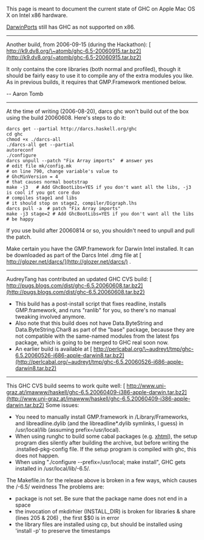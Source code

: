 
This page is meant to document the current state of GHC on Apple Mac OS X on Intel x86 hardware.



[
DarwinPorts](http://darwinports.opendarwin.org/) still has GHC as not supported on x86.


---



Another build, from 2006-09-15 (during the Hackathon):
[
http://k9.dv8.org/\~atomb/ghc-6.5-20060915.tar.bz2](http://k9.dv8.org/~atomb/ghc-6.5-20060915.tar.bz2)



It only contains the core libraries (both normal and profiled), though it should be fairly easy to use it to compile any of the extra modules you like. As in previous builds, it requires that GMP.Framework mentioned below.



-- Aaron Tomb


---



At the time of writing (2006-08-20), darcs ghc won't build out of the box using the build 20060608.  Here's steps to do it:


```wiki
darcs get --partial http://darcs.haskell.org/ghc
cd ghc
chmod +x ./darcs-all
./darcs-all get --partial
autoreconf
./configure
darcs unpull --patch "Fix Array imports"  # answer yes
# edit file mk/config.mk
# on line 790, change variable's value to
# GhcMinVersion = 4
# that causes normal bootstrap
make -j3   # Add GhcBootLibs=YES if you don't want all the libs, -j3 is cool if you got core duo
# compiles stage1 and libs
# it should stop on stage2, compiler/Digraph.lhs
darcs pull -a  # patch "Fix Array imports"
make -j3 stage=2 # Add GhcBootLibs=YES if you don't want all the libs
# be happy
```


If you use build after 20060814 or so, you shouldn't need to unpull and pull the patch.



Make certain you have the GMP.framework for Darwin Intel installed. It can be downloaded as part of the Darcs Intel .dmg file at [
http://glozer.net/darcs/](http://glozer.net/darcs/) .


---



AudreyTang has contributed an updated GHC CVS build:
[
http://pugs.blogs.com/dist/ghc-6.5.20060608.tar.bz2](http://pugs.blogs.com/dist/ghc-6.5.20060608.tar.bz2)


- This build has a post-install script that fixes readline, installs GMP.framework, and runs "ranlib" for you, so there's no manual tweaking involved anymore.
- Also note that this build does not have Data.ByteString and Data.ByteString.Char8 as part of the "base" package, because they are not compatible with the same-named modules from the latest fps package, which is going to be merged to GHC real soon now.
- An earlier build is available at [
  http://perlcabal.org/\~audreyt/tmp/ghc-6.5.20060526-i686-apple-darwin8.tar.bz2](http://perlcabal.org/~audreyt/tmp/ghc-6.5.20060526-i686-apple-darwin8.tar.bz2)

---



This GHC CVS build seems to work quite well:
[
http://www.uni-graz.at/imawww/haskell/ghc-6.5.20060409-i386-apple-darwin.tar.bz2](http://www.uni-graz.at/imawww/haskell/ghc-6.5.20060409-i386-apple-darwin.tar.bz2)
Some issues:


- You need to manually install GMP.framework in /Library/Frameworks, and libreadline.dylib (and the libreadline\*.dylib symlinks, I guess) in /usr/local/lib (assuming prefix=/usr/local).
- When using runghc to build some cabal packages (e.g. [
  xhtml](http://www.cs.chalmers.se/~bringert/darcs/haskell-xhtml/doc/)), the setup program dies silently after building the archive, but before writing the .installed-pkg-config file. If the setup program is compiled with ghc, this does not happen.
- When using "./configure --prefix=/usr/local; make install", GHC gets installed in /usr/local/lib/-6.5/.


The Makefile.in for the release above is broken in a few ways, which causes the /-6.5/ weirdness   The problems are:


- package is not set.  Be sure that the package name does not end in a space
- the invocation of mkdirhier (INSTALL\_DIR) is broken for libraries & share (lines 205 & 206) , the first $$0 is in error
- the library files are installed using cp, but should be installed using 'install -p' to preserve the timestamps
